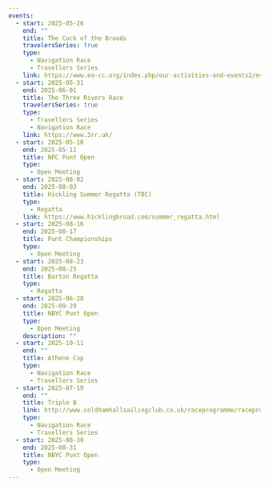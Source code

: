 ```yaml
---
events:
  - start: 2025-05-26
    end: ""
    title: The Cock of the Broads
    travelersSeries: true
    type:
      - Navigation Race
      - Travellers Series
    link: https://www.ea-cc.org/index.php/our-activities-and-events2/events-reports-results?view=article&id=93:tmor-2025&catid=21:events
  - start: 2025-05-31
    end: 2025-06-01
    title: The Three Rivers Race
    travelersSeries: true
    type:
      - Travellers Series
      - Navigation Race
    link: https://www.3rr.uk/
  - start: 2025-05-10
    end: 2025-05-11
    title: NPC Punt Open
    type:
      - Open Meeting
  - start: 2025-08-02
    end: 2025-08-03
    title: Hickling Summer Regatta (TBC)
    type:
      - Regatta
    link: https://www.hicklingbroad.com/summer_regatta.html
  - start: 2025-08-16
    end: 2025-08-17
    title: Punt Championships
    type:
      - Open Meeting
  - start: 2025-08-23
    end: 2025-08-25
    title: Barton Regatta
    type:
      - Regatta
  - start: 2025-06-28
    end: 2025-09-29
    title: NBYC Punt Open
    type:
      - Open Meeting
    description: ""
  - start: 2025-10-11
    end: ""
    title: Athene Cup
    type:
      - Navigation Race
      - Travellers Series
  - start: 2025-07-19
    end: ""
    title: Triple B
    link: http://www.coldhamhallsailingclub.co.uk/raceprogramme/raceprogramme.html
    type:
      - Navigation Race
      - Travellers Series
  - start: 2025-08-30
    end: 2025-08-31
    title: NBYC Punt Open
    type:
      - Open Meeting
---
```

